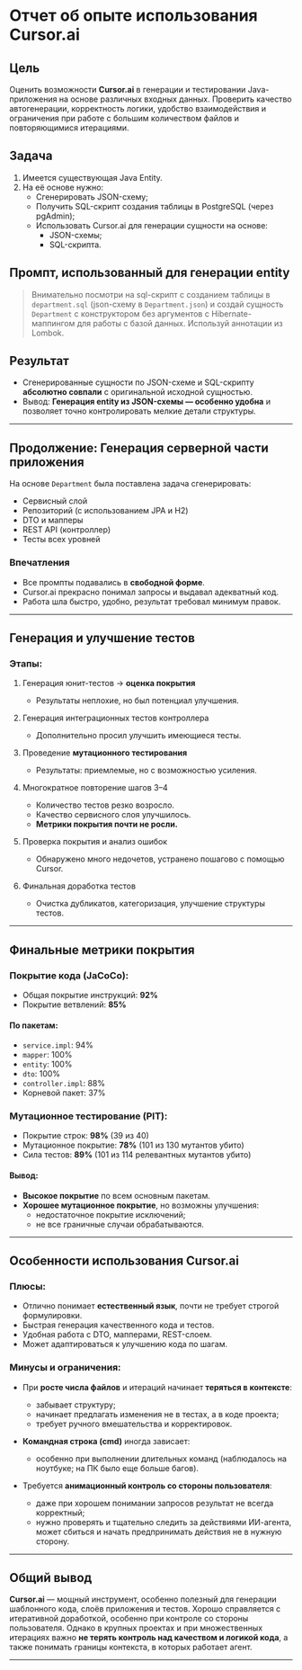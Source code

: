 # Отчет об опыте использования Cursor.ai

## Цель

Оценить возможности **Cursor.ai** в генерации и тестировании Java-приложения на основе различных входных данных. Проверить качество автогенерации, корректность логики, удобство взаимодействия и ограничения при работе с большим количеством файлов и повторяющимися итерациями.

## Задача

1. Имеется существующая Java Entity.
2. На её основе нужно:
   - Сгенерировать JSON-схему;
   - Получить SQL-скрипт создания таблицы в PostgreSQL (через pgAdmin);
   - Использовать Cursor.ai для генерации сущности на основе:
     - JSON-схемы;
     - SQL-скрипта.

## Промпт, использованный для генерации entity

> Внимательно посмотри на sql-скрипт с созданием таблицы в `department.sql` (json-схему в `Department.json`) и создай сущность `Department` с конструктором без аргументов с Hibernate-маппингом для работы с базой данных. Используй аннотации из Lombok.

## Результат

- Сгенерированные сущности по JSON-схеме и SQL-скрипту **абсолютно совпали** с оригинальной исходной сущностью.
- Вывод: **Генерация entity из JSON-схемы — особенно удобна** и позволяет точно контролировать мелкие детали структуры.

---

## Продолжение: Генерация серверной части приложения

На основе `Department` была поставлена задача сгенерировать:

- Сервисный слой
- Репозиторий (с использованием JPA и H2)
- DTO и мапперы
- REST API (контроллер)
- Тесты всех уровней

### Впечатления

- Все промпты подавались в **свободной форме**.
- Cursor.ai прекрасно понимал запросы и выдавал адекватный код.
- Работа шла быстро, удобно, результат требовал минимум правок.

---

## Генерация и улучшение тестов

### Этапы:

1. Генерация юнит-тестов → **оценка покрытия**  
   - Результаты неплохие, но был потенциал улучшения.

2. Генерация интеграционных тестов контроллера  
   - Дополнительно просил улучшить имеющиеся тесты.

3. Проведение **мутационного тестирования**  
   - Результаты: приемлемые, но с возможностью усиления.

4. Многократное повторение шагов 3–4  
   - Количество тестов резко возросло.
   - Качество сервисного слоя улучшилось.
   - **Метрики покрытия почти не росли.**

5. Проверка покрытия и анализ ошибок  
   - Обнаружено много недочетов, устранено пошагово с помощью Cursor.

6. Финальная доработка тестов  
   - Очистка дубликатов, категоризация, улучшение структуры тестов.

---

## Финальные метрики покрытия

### Покрытие кода (JaCoCo):

- Общая покрытие инструкций: **92%**
- Покрытие ветвлений: **85%**

#### По пакетам:

- `service.impl`: 94%
- `mapper`: 100%
- `entity`: 100%
- `dto`: 100%
- `controller.impl`: 88%
- Корневой пакет: 37% 

### Мутационное тестирование (PIT):

- Покрытие строк: **98%** (39 из 40)
- Мутационное покрытие: **78%** (101 из 130 мутантов убито)
- Сила тестов: **89%** (101 из 114 релевантных мутантов убито)

#### Вывод:

- **Высокое покрытие** по всем основным пакетам.
- **Хорошее мутационное покрытие**, но возможны улучшения:
  - недостаточное покрытие исключений;
  - не все граничные случаи обрабатываются.

---

## Особенности использования Cursor.ai

### Плюсы:

- Отлично понимает **естественный язык**, почти не требует строгой формулировки.
- Быстрая генерация качественного кода и тестов.
- Удобная работа с DTO, мапперами, REST-слоем.
- Может адаптироваться к улучшению кода по шагам.

### Минусы и ограничения:

- При **росте числа файлов** и итераций начинает **теряться в контексте**:
  - забывает структуру;
  - начинает предлагать изменения не в тестах, а в коде проекта;
  - требует ручного вмешательства и корректировок.

- **Командная строка (cmd)** иногда зависает:
  - особенно при выполнении длительных команд (наблюдалось на ноутбуке; на ПК было еще больше багов).

- Требуется **анимационный контроль со стороны пользователя**:
  - даже при хорошем понимании запросов результат не всегда корректный;
  - нужно проверять и тщательно следить за действиями ИИ-агента, может сбиться и начать предпринимать действия не в нужную сторону.

---

## Общий вывод

**Cursor.ai** — мощный инструмент, особенно полезный для генерации шаблонного кода, слоёв приложения и тестов. Хорошо справляется с итеративной доработкой, особенно при контроле со стороны пользователя. Однако в крупных проектах и при множественных итерациях важно **не терять контроль над качеством и логикой кода**, а также понимать границы контекста, в которых работает агент.

---

